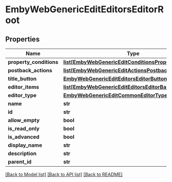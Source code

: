 # EmbyWebGenericEditEditorsEditorRoot

## Properties
Name | Type | Description | Notes
------------ | ------------- | ------------- | -------------
**property_conditions** | [**list[EmbyWebGenericEditConditionsPropertyCondition]**](EmbyWebGenericEditConditionsPropertyCondition.md) |  | [optional] 
**postback_actions** | [**list[EmbyWebGenericEditActionsPostbackAction]**](EmbyWebGenericEditActionsPostbackAction.md) |  | [optional] 
**title_button** | [**EmbyWebGenericEditEditorsEditorButtonItem**](EmbyWebGenericEditEditorsEditorButtonItem.md) |  | [optional] 
**editor_items** | [**list[EmbyWebGenericEditEditorsEditorBase]**](EmbyWebGenericEditEditorsEditorBase.md) |  | [optional] 
**editor_type** | [**EmbyWebGenericEditCommonEditorTypes**](EmbyWebGenericEditCommonEditorTypes.md) |  | [optional] 
**name** | **str** |  | [optional] 
**id** | **str** |  | [optional] 
**allow_empty** | **bool** |  | [optional] 
**is_read_only** | **bool** |  | [optional] 
**is_advanced** | **bool** |  | [optional] 
**display_name** | **str** |  | [optional] 
**description** | **str** |  | [optional] 
**parent_id** | **str** |  | [optional] 

[[Back to Model list]](../README.md#documentation-for-models) [[Back to API list]](../README.md#documentation-for-api-endpoints) [[Back to README]](../README.md)

